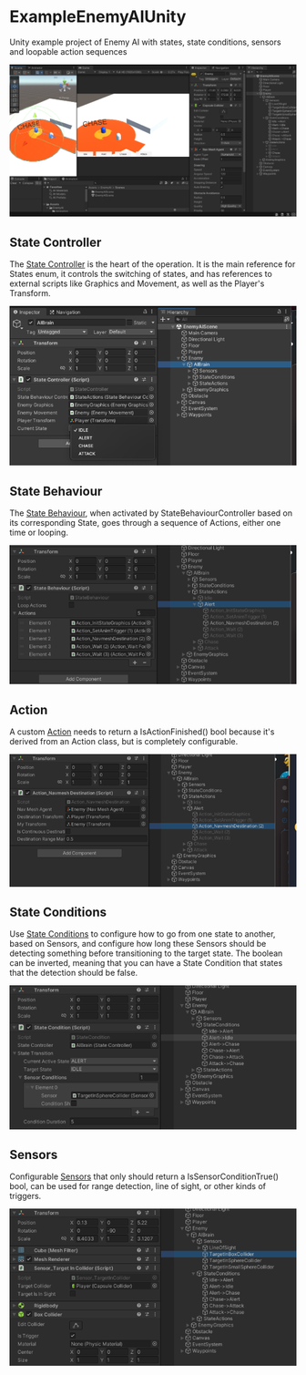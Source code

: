 # ExampleEnemyAIUnity
Unity example project of Enemy AI with states, state conditions, sensors and loopable action sequences

![](Media/EnemyAIScreenshot.png)

## State Controller
The [State Controller](https://github.com/jackhoefnagel/ExampleEnemyAIUnity/blob/main/Assets/EnemyAI/Scripts/States/StateController.cs) is the heart of the operation. It is the main reference for States enum, it controls the switching of states, and has references to external scripts like Graphics and Movement, as well as the Player's Transform.

![](Media/Statecontroller.png)

## State Behaviour

The [State Behaviour](https://github.com/jackhoefnagel/ExampleEnemyAIUnity/blob/main/Assets/EnemyAI/Scripts/States/StateBehaviour.cs), when activated by StateBehaviourController based on its corresponding State, goes through a sequence of Actions, either one time or looping.

![](Media/Statebehaviour.png)

## Action

A custom [Action](https://github.com/jackhoefnagel/ExampleEnemyAIUnity/blob/main/Assets/EnemyAI/Scripts/Actions/Action_NavmeshDestination.cs) needs to return a IsActionFinished() bool because it's derived from an Action class, but is completely configurable.

![](Media/Action.png)

## State Conditions

Use [State Conditions](https://github.com/jackhoefnagel/ExampleEnemyAIUnity/blob/main/Assets/EnemyAI/Scripts/StateConditions/StateCondition.cs) to configure how to go from one state to another, based on Sensors, and configure how long these Sensors should be detecting something before transitioning to the target state.
The boolean can be inverted, meaning that you can have a State Condition that states that the detection should be false.

![](Media/StateCondition.png)

## Sensors

Configurable [Sensors](https://github.com/jackhoefnagel/ExampleEnemyAIUnity/blob/main/Assets/EnemyAI/Scripts/Sensors/Sensor_TargetInCollider.cs) that only should return a IsSensorConditionTrue() bool, can be used for range detection, line of sight, or other kinds of triggers.

![](Media/Sensors.png)